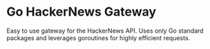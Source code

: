 # Go HackerNews Gateway

Easy to use gateway for the HackerNews API. Uses only Go standard packages and leverages goroutines for highly efficient requests.
